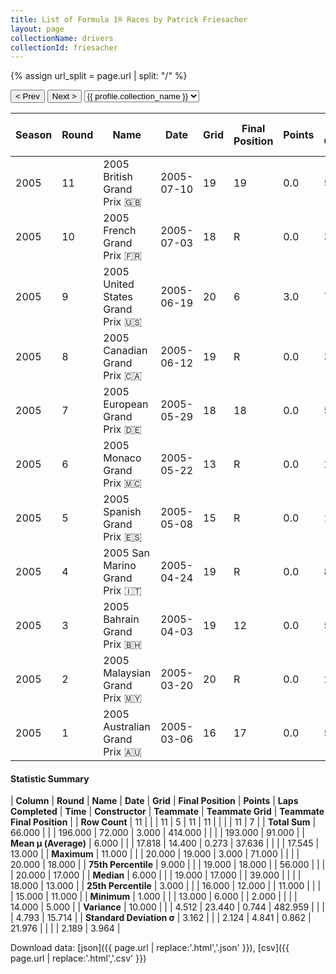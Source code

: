 ```yaml
---
title: List of Formula 1® Races by Patrick Friesacher
layout: page
collectionName: drivers
collectionId: friesacher
---
```


{% assign url_split = page.url | split: "/" %}
<div id="collection-navigation">
<button onclick="selector.options[selector.selectedIndex-1].value && (window.location = selector.options[selector.selectedIndex-1].value);">&lt; Prev</button>
<button onclick="selector.options[selector.selectedIndex+1].value && (window.location = selector.options[selector.selectedIndex+1].value);">Next &gt;</button>
<select id="selector" onchange="this.options[this.selectedIndex].value && (window.location = this.options[this.selectedIndex].value);">
  {% for collectionId in site.data[page.collectionName].refs %}
    {% if collectionId == page.collectionId %}
      {% assign selected = "selected" %}
    {% else %}
      {% assign selected = "" %}
    {% endif %}
    {% assign profile = site.data[page.collectionName][collectionId].profile %}
    <option value="/f1/{{ page.collectionName }}/{{ collectionId }}/{{ url_split[4] }}" {{ selected }}>{{ profile.collection_name }}</option>
  {% endfor %}
</select>
</div>

| Season | Round | Name | Date | Grid | Final Position | Points | Laps Completed | Time | Constructor | Teammate | Teammate Grid | Teammate Final Position |
|--|--|--|--|--|--|--|--|--|--|--|--|--|
| 2005 | 11 | 2005 British Grand Prix 🇬🇧 | 2005-07-10 | 19 | 19 | 0.0 | 56 |   | Minardi 🇮🇹 | [Christijan Albers 🇳🇱](/f1/drivers/albers) | 18 | 18 |
| 2005 | 10 | 2005 French Grand Prix 🇫🇷 | 2005-07-03 | 18 | R | 0.0 | 33 |   | Minardi 🇮🇹 | [Christijan Albers 🇳🇱](/f1/drivers/albers) | 20 | R |
| 2005 | 9 | 2005 United States Grand Prix 🇺🇸 | 2005-06-19 | 20 | 6 | 3.0 | 71 |   | Minardi 🇮🇹 | [Christijan Albers 🇳🇱](/f1/drivers/albers) | 18 | 5 |
| 2005 | 8 | 2005 Canadian Grand Prix 🇨🇦 | 2005-06-12 | 19 | R | 0.0 | 39 |   | Minardi 🇮🇹 | [Christijan Albers 🇳🇱](/f1/drivers/albers) | 15 | 11 |
| 2005 | 7 | 2005 European Grand Prix 🇩🇪 | 2005-05-29 | 18 | 18 | 0.0 | 56 |   | Minardi 🇮🇹 | [Christijan Albers 🇳🇱](/f1/drivers/albers) | 20 | 17 |
| 2005 | 6 | 2005 Monaco Grand Prix 🇲🇨 | 2005-05-22 | 13 | R | 0.0 | 29 |   | Minardi 🇮🇹 | [Christijan Albers 🇳🇱](/f1/drivers/albers) | 14 | 14 |
| 2005 | 5 | 2005 Spanish Grand Prix 🇪🇸 | 2005-05-08 | 15 | R | 0.0 | 11 |   | Minardi 🇮🇹 | [Christijan Albers 🇳🇱](/f1/drivers/albers) | 14 | R |
| 2005 | 4 | 2005 San Marino Grand Prix 🇮🇹 | 2005-04-24 | 19 | R | 0.0 | 8 |   | Minardi 🇮🇹 | [Christijan Albers 🇳🇱](/f1/drivers/albers) | 20 | R |
| 2005 | 3 | 2005 Bahrain Grand Prix 🇧🇭 | 2005-04-03 | 19 | 12 | 0.0 | 54 |   | Minardi 🇮🇹 | [Christijan Albers 🇳🇱](/f1/drivers/albers) | 18 | 13 |
| 2005 | 2 | 2005 Malaysian Grand Prix 🇲🇾 | 2005-03-20 | 20 | R | 0.0 | 2 |   | Minardi 🇮🇹 | [Christijan Albers 🇳🇱](/f1/drivers/albers) | 19 | 13 |
| 2005 | 1 | 2005 Australian Grand Prix 🇦🇺 | 2005-03-06 | 16 | 17 | 0.0 | 55 |   | Minardi 🇮🇹 | [Christijan Albers 🇳🇱](/f1/drivers/albers) | 17 | R |

#### Statistic Summary

| **Column** | **Round** | **Name** | **Date** | **Grid** | **Final Position** | **Points** | **Laps Completed** | **Time** | **Constructor** | **Teammate** | **Teammate Grid** | **Teammate Final Position** |
| **Row Count** | 11 |  |  | 11 | 5 | 11 | 11 |  |  |  | 11 | 7 |
| **Total Sum** | 66.000 |  |  | 196.000 | 72.000 | 3.000 | 414.000 |  |  |  | 193.000 | 91.000 |
| **Mean μ (Average)** | 6.000 |  |  | 17.818 | 14.400 | 0.273 | 37.636 |  |  |  | 17.545 | 13.000 |
| **Maximum** | 11.000 |  |  | 20.000 | 19.000 | 3.000 | 71.000 |  |  |  | 20.000 | 18.000 |
| **75th Percentile** | 9.000 |  |  | 19.000 | 18.000 |  | 56.000 |  |  |  | 20.000 | 17.000 |
| **Median** | 6.000 |  |  | 19.000 | 17.000 |  | 39.000 |  |  |  | 18.000 | 13.000 |
| **25th Percentile** | 3.000 |  |  | 16.000 | 12.000 |  | 11.000 |  |  |  | 15.000 | 11.000 |
| **Minimum** | 1.000 |  |  | 13.000 | 6.000 |  | 2.000 |  |  |  | 14.000 | 5.000 |
| **Variance** | 10.000 |  |  | 4.512 | 23.440 | 0.744 | 482.959 |  |  |  | 4.793 | 15.714 |
| **Standard Deviation σ** | 3.162 |  |  | 2.124 | 4.841 | 0.862 | 21.976 |  |  |  | 2.189 | 3.964 |

Download data: [json]({{ page.url | replace:'.html','.json' }}), [csv]({{ page.url | replace:'.html','.csv' }})
